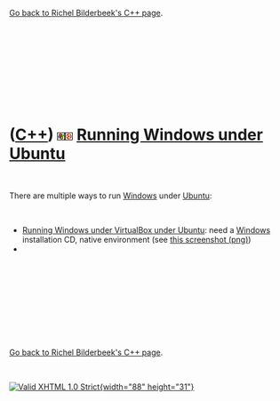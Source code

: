 

[Go back to Richel Bilderbeek's C++ page](Cpp.htm).

 

 

 

 

 

([C++](Cpp.htm)) ![Windows](PicWindows.png)![Ubuntu](PicUbuntu.png) [Running Windows under Ubuntu](CppWindowsUbuntu.htm)
========================================================================================================================

 

There are multiple ways to run [Windows](CppWindows.htm) under
[Ubuntu](CppUbuntu.htm):

 

-   [Running Windows under VirtualBox under
    Ubuntu](CppWindowsVirtualBoxUbuntu.htm): need a
    [Windows](CppWindows.htm) installation CD, native environment (see
    [this screenshot (png)](CppWindowsVirtualBoxUbuntu.png))
-   

 

 

 

 

 

[Go back to Richel Bilderbeek's C++ page](Cpp.htm).



 

[![Valid XHTML 1.0 Strict](valid-xhtml10.png){width="88"
height="31"}](http://validator.w3.org/check?uri=referer)
